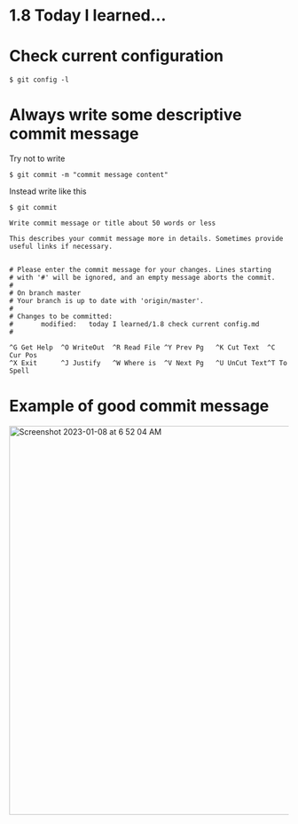 # 1.8 Today I learned...

# Check current configuration

```
$ git config -l
```


# Always write some descriptive commit message

Try not to write 

```
$ git commit -m "commit message content"
```

Instead write like this

```
$ git commit
```

```
Write commit message or title about 50 words or less

This describes your commit message more in details. Sometimes provide useful links if necessary.


# Please enter the commit message for your changes. Lines starting
# with '#' will be ignored, and an empty message aborts the commit.
#
# On branch master
# Your branch is up to date with 'origin/master'.
#
# Changes to be committed:
#       modified:   today I learned/1.8 check current config.md
#

^G Get Help  ^O WriteOut  ^R Read File ^Y Prev Pg   ^K Cut Text  ^C Cur Pos   
^X Exit      ^J Justify   ^W Where is  ^V Next Pg   ^U UnCut Text^T To Spell 
```

# Example of good commit message
<img width="700" alt="Screenshot 2023-01-08 at 6 52 04 AM" src="https://user-images.githubusercontent.com/96529477/211200269-a2698387-1f92-4c54-8a3c-e4d2c2afd347.png">



